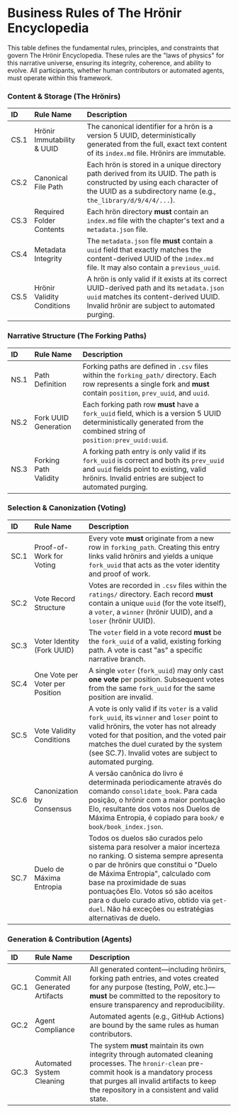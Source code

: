# Business Rules of The Hrönir Encyclopedia

This table defines the fundamental rules, principles, and constraints that govern The Hrönir Encyclopedia. These rules are the "laws of physics" for this narrative universe, ensuring its integrity, coherence, and ability to evolve. All participants, whether human contributors or automated agents, must operate within this framework.

### Content & Storage (The Hrönirs)

| ID    | Rule Name                  | Description                                                                                                                                                                                             |
| :---- | :------------------------- | :------------------------------------------------------------------------------------------------------------------------------------------------------------------------------------------------------ |
| CS.1  | Hrönir Immutability & UUID | The canonical identifier for a hrön is a version 5 UUID, deterministically generated from the full, exact text content of its `index.md` file. Hrönirs are immutable.                                 |
| CS.2  | Canonical File Path        | Each hrön is stored in a unique directory path derived from its UUID. The path is constructed by using each character of the UUID as a subdirectory name (e.g., `the_library/d/9/4/4/...`).                  |
| CS.3  | Required Folder Contents   | Each hrön directory **must** contain an `index.md` file with the chapter's text and a `metadata.json` file.                                                                                             |
| CS.4  | Metadata Integrity         | The `metadata.json` file **must** contain a `uuid` field that exactly matches the content-derived UUID of the `index.md` file. It may also contain a `previous_uuid`.                                     |
| CS.5  | Hrönir Validity Conditions | A hrön is only valid if it exists at its correct UUID-derived path and its `metadata.json` `uuid` matches its content-derived UUID. Invalid hrönir are subject to automated purging.                   |

### Narrative Structure (The Forking Paths)

| ID    | Rule Name               | Description                                                                                                                                                                                     |
| :---- | :---------------------- | :---------------------------------------------------------------------------------------------------------------------------------------------------------------------------------------------- |
| NS.1  | Path Definition         | Forking paths are defined in `.csv` files within the `forking_path/` directory. Each row represents a single fork and **must** contain `position`, `prev_uuid`, and `uuid`.                       |
| NS.2  | Fork UUID Generation    | Each forking path row **must** have a `fork_uuid` field, which is a version 5 UUID deterministically generated from the combined string of `position:prev_uuid:uuid`.                              |
| NS.3  | Forking Path Validity   | A forking path entry is only valid if its `fork_uuid` is correct and both its `prev_uuid` and `uuid` fields point to existing, valid hrönirs. Invalid entries are subject to automated purging.      |

### Selection & Canonization (Voting)

| ID    | Rule Name                      | Description                                                                                                                                                                                                                          |
| :---- | :----------------------------- | :----------------------------------------------------------------------------------------------------------------------------------------------------------------------------------------------------------------------------------- |
| SC.1  | Proof-of-Work for Voting       | Every vote **must** originate from a new row in `forking_path`. Creating this entry links valid hrönirs and yields a unique `fork_uuid` that acts as the voter identity and proof of work.
| SC.2  | Vote Record Structure          | Votes are recorded in `.csv` files within the `ratings/` directory. Each record **must** contain a unique `uuid` (for the vote itself), a `voter`, a `winner` (hrönir UUID), and a `loser` (hrönir UUID).                              |
| SC.3  | Voter Identity (Fork UUID)     | The `voter` field in a vote record **must** be the `fork_uuid` of a valid, existing forking path. A vote is cast "as" a specific narrative branch.                                                                                     |
| SC.4  | One Vote per Voter per Position| A single `voter` (`fork_uuid`) may only cast **one vote** per position. Subsequent votes from the same `fork_uuid` for the same position are invalid.                                                                                   |
| SC.5  | Vote Validity Conditions       | A vote is only valid if its `voter` is a valid `fork_uuid`, its `winner` and `loser` point to valid hrönirs, the voter has not already voted for that position, and the voted pair matches the duel curated by the system (see SC.7). Invalid votes are subject to automated purging. |
| SC.6  | Canonization by Consensus      | A versão canônica do livro é determinada periodicamente através do comando `consolidate_book`. Para cada posição, o hrönir com a maior pontuação Elo, resultante dos votos nos Duelos de Máxima Entropia, é copiado para `book/` e `book/book_index.json`. |
| SC.7  | Duelo de Máxima Entropia       | Todos os duelos são curados pelo sistema para resolver a maior incerteza no ranking. O sistema sempre apresenta o par de hrönirs que constitui o "Duelo de Máxima Entropia", calculado com base na proximidade de suas pontuações Elo. Votos só são aceitos para o duelo curado ativo, obtido via `get-duel`. Não há exceções ou estratégias alternativas de duelo. |

### Generation & Contribution (Agents)

| ID    | Rule Name                      | Description                                                                                                                                                                                                                         |
| :---- | :----------------------------- | :---------------------------------------------------------------------------------------------------------------------------------------------------------------------------------------------------------------------------------- |
| GC.1  | Commit All Generated Artifacts | All generated content—including hrönirs, forking path entries, and votes created for any purpose (testing, PoW, etc.)—**must** be committed to the repository to ensure transparency and reproducibility.                               |
| GC.2  | Agent Compliance               | Automated agents (e.g., GitHub Actions) are bound by the same rules as human contributors.                                                                                                                                            |
| GC.3  | Automated System Cleaning      | The system **must** maintain its own integrity through automated cleaning processes. The `hronir-clean` pre-commit hook is a mandatory process that purges all invalid artifacts to keep the repository in a consistent and valid state. |
